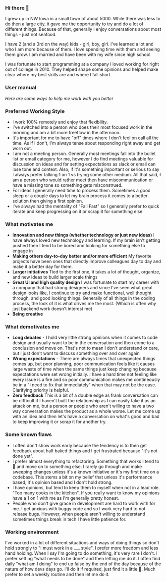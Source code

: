 ### Hi there 👋

I grew up in NW Iowa in a small town of about 5000.  While there was less to do then a large city, it gave me the opportunity to try and do a lot of different things.  Because of that, generally I enjoy conversations about most things - just not seafood.

I have 2 (and a 3rd on the way) kids - girl, boy, girl.  I've learned a lot and who I am more because of them.  I love spending time with them and seeing them grow.  I am married and have been with my wife since high school.

I was fortunate to start programming at a company I loved working for right out of college in 2010.  They helped shape some opinions and helped make clear where my best skills are and where I fall short.

### User manual

_Here are some ways to help me work with you better_

### Preferred Working Style
- I work 100% remotely and enjoy that flexibility.
- I've switched into a person who does their most focused work in the morning and am a bit more freeflow in the afternoon.
- It's important for me to have "off" times where I don't feel on call all the time.  As if I don't, I'm always tense about responding right away and get worn out.
- I am not a meeting person.  Generally most meetings fall into the bullet list or email category for me, however I do find meetings valuable for discussion on ideas and for setting expectations as slack or email can lose tone and context.  Also, if it's something important or serious to say I always prefer talking 1 on 1 vs trying some other medium.  All that said, I am a person who would rather meet then have miscommunication or have a missing tone so something gets misconstrued. 
- For ideas I generally need time to process them.  Sometimes a good sleep or a couple days to let my brain process it comes to a better solution then giving a first opinion.
- I've always had the mentality of "Fail Fast" so I generally prefer to quick iterate and keep progressing on it or scrap it for something else

### What motivates me
- **Innovation and new things (whether technology or just new ideas)**  I have always loved new technology and learning.  If my brain isn't getting pushed then I tend to be bored and looking for something else to engage in
- **Making others day-to-day better and/or more efficient** My favorite projects have been ones that directly improve colleagues day to day and make it a better day for them.
- **Larger initiatives** Tied to the first one, it takes a lot of thought, organize, and new ideas to build larger scale things
- **Great UI and high quality design** I was fortunate to start my career with a company that had strong designers and since I've seen what great design looks like, I continue to try and make functional, well thought through, and good looking things.  Generally of all things in the coding process, the look of it is what drives me the most. (Which is often why just backend work doesn't interest me)
- **Being creative**

### What demotivates me
- **Long debates** - I hold very little strong opinions when it comes to code design and usually want to be in the conversation and then come to a conclusion and move on.  That's not to mean I don't understand or care, but I just don't want to discuss something over and over again
- **Wrong expectations** - There are always times that unexpected things comes up, but poor planning, poor communication feels like it causes large waste of time when the same things just keep changing because expectations were set wrong initially.  I have a hard time not feeling like every issue is a fire and so poor communication makes me contineously be in a "I need to fix that immediately" when that may not be the case.  Clarifying priority is helpful.
- **Zero feedback**  This is a bit of a double edge as frank conversation can be difficult if I haven't built the relationship as I can easily take it as an attack on me, but a person or people who aren't willing to have a two way conversation makes the product as a whole worse.  Let me come up with an idea and then let's have a conversation on what's good and bad to keep improving it or scrap it for another try.

### Some known flaws
- I often don't show work early because the tendency is to then get feedback about half baked things and I get frustrated because "it's not done yet".  
- I prefer almost everything to refactoring.  Something that works I tend to :shrug: and move on to something else.  I rarely go through and make sweeping changes unless it's a known initiative or it's my first time on a codebase.  This stems a bit on my belief that unless it's performance based, it's opinion based and I don't hold strong.
- I have opinions, but tend to keep them to myself when not in a lead role. "Too many cooks in the kitchen".  If you really want to know my opinions have a 1 on 1 with me as I'm generally pretty honest.  
- People who don't give grace in development are hard to work with for me.  I get anxious with buggy code and so I work very hard to not release bugs. However, when people aren't willing to understand sometimes things break in tech I have little patience for.

### Working environment
I've worked in a lot of different situations and ways of doing things so don't hold strongly to "I must work in a ___ style".  I prefer more freedom and less hand holding.  When I say I'm going to do something, it's very rare I don't.  I prefer setting "what needs to be done" and then letting me do it.  I often find daily "what am I doing" to end up false by the end of the day because of the nature of how devs days go.  I'll do it if required, just find it a little :shrug:.  Much prefer to set a weekly routine and then let me do it.





<!--
**richieclark33/richieclark33** is a ✨ _special_ ✨ repository because its `README.md` (this file) appears on your GitHub profile.

Here are some ideas to get you started:

- 🔭 I’m currently working on ...
- 🌱 I’m currently learning ...
- 👯 I’m looking to collaborate on ...
- 🤔 I’m looking for help with ...
- 💬 Ask me about ...
- 📫 How to reach me: ...
- 😄 Pronouns: ...
- ⚡ Fun fact: ...
-->
